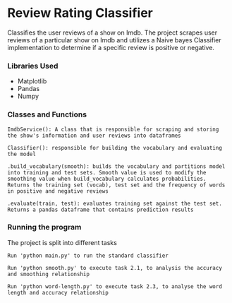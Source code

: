 # Review Rating Classifier

Classifies the user reviews of a show on Imdb. The project scrapes user reviews of a particular show on Imdb and utilizes a Naive bayes Classifier implementation to determine if a specific review is positive or negative. 

### Libraries Used

- Matplotlib
- Pandas
- Numpy


### Classes and Functions

    ImdbService(): A class that is responsible for scraping and storing the show's information and user reviews into dataframes

    Classifier(): responsible for building the vocabulary and evaluating the model

    .build_vocabulary(smooth): builds the vocabulary and partitions model into training and test sets. Smooth value is used to modify the smoothing value when build_vocabulary calculates probabilities. Returns the training set (vocab), test set and the frequency of words in positive and negative reviews

    .evaluate(train, test): evaluates training set against the test set. Returns a pandas dataframe that contains prediction results 

### Running the program

The project is split into different tasks

    Run 'python main.py' to run the standard classifier

    Run 'python smooth.py' to execute task 2.1, to analysis the accuracy and smoothing relationship

    Run 'python word-length.py' to execute task 2.3, to analyse the word length and accuracy relationship